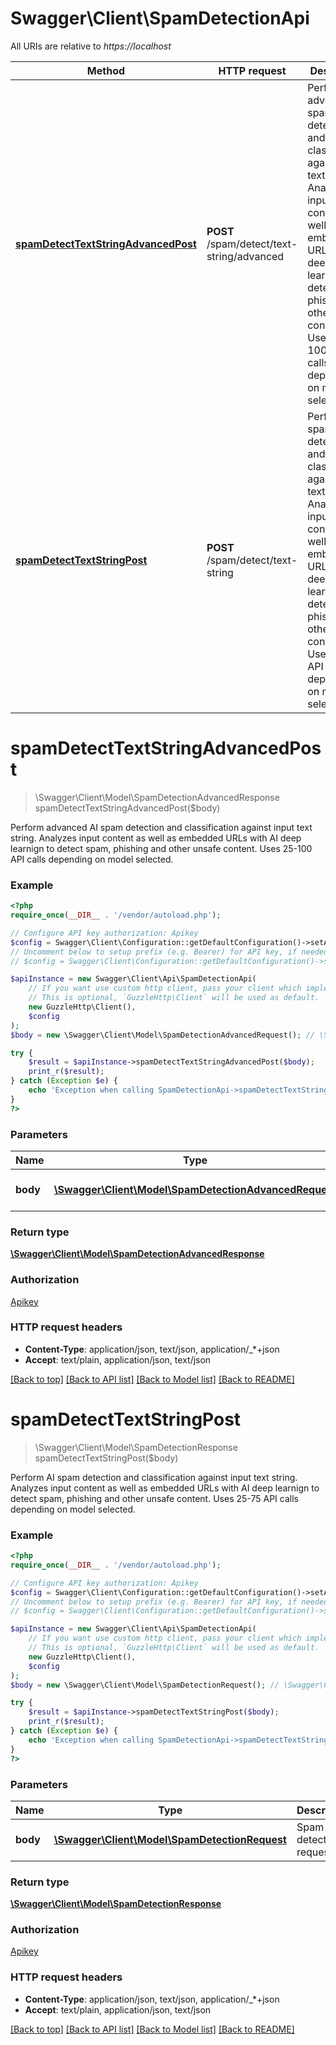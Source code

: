 # Swagger\Client\SpamDetectionApi

All URIs are relative to *https://localhost*

Method | HTTP request | Description
------------- | ------------- | -------------
[**spamDetectTextStringAdvancedPost**](SpamDetectionApi.md#spamDetectTextStringAdvancedPost) | **POST** /spam/detect/text-string/advanced | Perform advanced AI spam detection and classification against input text string.  Analyzes input content as well as embedded URLs with AI deep learnign to detect spam, phishing and other unsafe content.  Uses 25-100 API calls depending on model selected.
[**spamDetectTextStringPost**](SpamDetectionApi.md#spamDetectTextStringPost) | **POST** /spam/detect/text-string | Perform AI spam detection and classification against input text string.  Analyzes input content as well as embedded URLs with AI deep learnign to detect spam, phishing and other unsafe content.  Uses 25-75 API calls depending on model selected.


# **spamDetectTextStringAdvancedPost**
> \Swagger\Client\Model\SpamDetectionAdvancedResponse spamDetectTextStringAdvancedPost($body)

Perform advanced AI spam detection and classification against input text string.  Analyzes input content as well as embedded URLs with AI deep learnign to detect spam, phishing and other unsafe content.  Uses 25-100 API calls depending on model selected.

### Example
```php
<?php
require_once(__DIR__ . '/vendor/autoload.php');

// Configure API key authorization: Apikey
$config = Swagger\Client\Configuration::getDefaultConfiguration()->setApiKey('Apikey', 'YOUR_API_KEY');
// Uncomment below to setup prefix (e.g. Bearer) for API key, if needed
// $config = Swagger\Client\Configuration::getDefaultConfiguration()->setApiKeyPrefix('Apikey', 'Bearer');

$apiInstance = new Swagger\Client\Api\SpamDetectionApi(
    // If you want use custom http client, pass your client which implements `GuzzleHttp\ClientInterface`.
    // This is optional, `GuzzleHttp\Client` will be used as default.
    new GuzzleHttp\Client(),
    $config
);
$body = new \Swagger\Client\Model\SpamDetectionAdvancedRequest(); // \Swagger\Client\Model\SpamDetectionAdvancedRequest | Spam detection request

try {
    $result = $apiInstance->spamDetectTextStringAdvancedPost($body);
    print_r($result);
} catch (Exception $e) {
    echo 'Exception when calling SpamDetectionApi->spamDetectTextStringAdvancedPost: ', $e->getMessage(), PHP_EOL;
}
?>
```

### Parameters

Name | Type | Description  | Notes
------------- | ------------- | ------------- | -------------
 **body** | [**\Swagger\Client\Model\SpamDetectionAdvancedRequest**](../Model/SpamDetectionAdvancedRequest.md)| Spam detection request | [optional]

### Return type

[**\Swagger\Client\Model\SpamDetectionAdvancedResponse**](../Model/SpamDetectionAdvancedResponse.md)

### Authorization

[Apikey](../../README.md#Apikey)

### HTTP request headers

 - **Content-Type**: application/json, text/json, application/_*+json
 - **Accept**: text/plain, application/json, text/json

[[Back to top]](#) [[Back to API list]](../../README.md#documentation-for-api-endpoints) [[Back to Model list]](../../README.md#documentation-for-models) [[Back to README]](../../README.md)

# **spamDetectTextStringPost**
> \Swagger\Client\Model\SpamDetectionResponse spamDetectTextStringPost($body)

Perform AI spam detection and classification against input text string.  Analyzes input content as well as embedded URLs with AI deep learnign to detect spam, phishing and other unsafe content.  Uses 25-75 API calls depending on model selected.

### Example
```php
<?php
require_once(__DIR__ . '/vendor/autoload.php');

// Configure API key authorization: Apikey
$config = Swagger\Client\Configuration::getDefaultConfiguration()->setApiKey('Apikey', 'YOUR_API_KEY');
// Uncomment below to setup prefix (e.g. Bearer) for API key, if needed
// $config = Swagger\Client\Configuration::getDefaultConfiguration()->setApiKeyPrefix('Apikey', 'Bearer');

$apiInstance = new Swagger\Client\Api\SpamDetectionApi(
    // If you want use custom http client, pass your client which implements `GuzzleHttp\ClientInterface`.
    // This is optional, `GuzzleHttp\Client` will be used as default.
    new GuzzleHttp\Client(),
    $config
);
$body = new \Swagger\Client\Model\SpamDetectionRequest(); // \Swagger\Client\Model\SpamDetectionRequest | Spam detection request

try {
    $result = $apiInstance->spamDetectTextStringPost($body);
    print_r($result);
} catch (Exception $e) {
    echo 'Exception when calling SpamDetectionApi->spamDetectTextStringPost: ', $e->getMessage(), PHP_EOL;
}
?>
```

### Parameters

Name | Type | Description  | Notes
------------- | ------------- | ------------- | -------------
 **body** | [**\Swagger\Client\Model\SpamDetectionRequest**](../Model/SpamDetectionRequest.md)| Spam detection request | [optional]

### Return type

[**\Swagger\Client\Model\SpamDetectionResponse**](../Model/SpamDetectionResponse.md)

### Authorization

[Apikey](../../README.md#Apikey)

### HTTP request headers

 - **Content-Type**: application/json, text/json, application/_*+json
 - **Accept**: text/plain, application/json, text/json

[[Back to top]](#) [[Back to API list]](../../README.md#documentation-for-api-endpoints) [[Back to Model list]](../../README.md#documentation-for-models) [[Back to README]](../../README.md)

